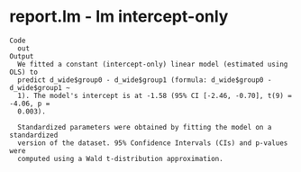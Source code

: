 # report.lm - lm intercept-only

    Code
      out
    Output
      We fitted a constant (intercept-only) linear model (estimated using OLS) to
      predict d_wide$group0 - d_wide$group1 (formula: d_wide$group0 - d_wide$group1 ~
      1). The model's intercept is at -1.58 (95% CI [-2.46, -0.70], t(9) = -4.06, p =
      0.003).
      
      Standardized parameters were obtained by fitting the model on a standardized
      version of the dataset. 95% Confidence Intervals (CIs) and p-values were
      computed using a Wald t-distribution approximation.


